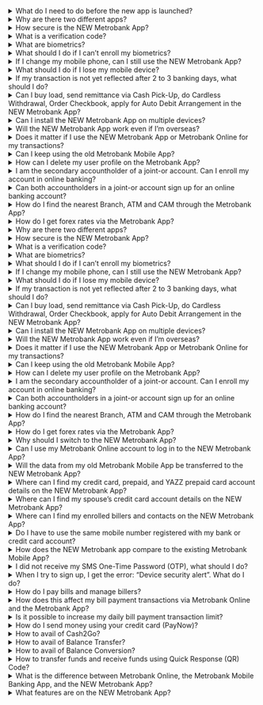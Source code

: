 

<details>
  <summary>What do I need to do before the new app is launched?</summary>

  We will reach out if you have to do something to prepare for the NEW Metrobank App. To be specific:

  | Condition                                              | What will happen                                                                                           | What you can do                                                                                   |
  |--------------------------------------------------------|-------------------------------------------------------------------------------------------------------------|---------------------------------------------------------------------------------------------------|
  | If you only have credit cards enrolled on the account   | For security purposes, accounts on Metrobank Online and the Metrobank Mobile App that only have credit cards will be deleted.                                            | Don’t worry. You can create a new account on the new app and re-enroll your credit cards.         |
  | If you have deposit accounts and credit cards mismatch  | For security purposes, only YOU should have access to your own credit card and deposit accounts. Credit cards with details that do not match your deposit account information will be removed by November 11, 2022. | Don’t worry. If a credit card is really yours, you can easily re-enroll it and re-validate your details on the new app. |
  | If you have scheduled transactions on the old app      | To prevent duplicate transactions on your accounts, all scheduled transactions on the old app after December 15, 2022, are canceled.                                      | For your scheduled transactions to continue uninterrupted, please enroll them on Metrobank Online by the said date, otherwise, you may enroll them again manually once you download the new app. |
  | If you have accounts, billers, and payees on the old app | Your accounts, payees, and billers on your old app and Metrobank Online accounts will automatically be on the new app. | Note that starting November...
</details>

<details>
  <summary>Why are there two different apps?</summary>

  The NEW Metrobank App offers a mobile banking experience that is smart, simple, and secure with better integration with Metrobank Online.

  You can still use the old Metrobank Mobile App, but some of its features are now disabled. We will also remove it from app stores soon as the app ends its service.
</details>

<details>
  <summary>How secure is the NEW Metrobank App?​</summary>

  The NEW Metrobank App complies with the best security practices to protect your account information and bank transactions through:

  * User ID and password login
  * Biometrics login
  * SMS verification code and/or Passcode for financial transactions
  * Two-factor (SMS and email) verification codes to add registered device
  * Email and SMS notifications for critical transactions
  * Firewall protection
  * Message encryption
  * Device authentication
</details>

<details>
  <summary>What is a verification code?</summary>

  A verification code or One-Time Password (OTP) is a single-use, random, 6-digit numeric code you use to authenticate a transaction. This can be an email or SMS one-time password (OTP) code and is valid for only 5 minutes.

  You can request for a new one-time password (OTP) code by tapping _Resend_.
</details>

<details>
  <summary>What are biometrics?</summary>

  Depending on your phone, you can use biometrics such as touch ID / fingerprint or facial recognition to log in to the NEW Metrobank App.

  Note that you can only use this feature on one registered device. If you enable it on a new device, the app will automatically deactivate it on your current device and register the new device on your user profile.
</details>

<details>
  <summary>What should I do if I can’t enroll my biometrics?</summary>

  Check if you have enrolled biometrics in your phone settings and if your phone supports biometrics.
</details>

<details>
  <summary>If I change my mobile phone, can I still use the NEW Metrobank App?</summary>

  Yes. Just download the app on your new device and log in. The app will require you to do a two-step verification process. First, you will need to verify your registered mobile number, and then your email address. You will receive these verification codes, so enter these in the app to authenticate your new device.
</details>

<details>
  <summary>What should I do if I lose my mobile device?</summary>

  If your mobile device is lost or stolen, call our Contact Center at (02) 88-700-700 or domestic toll-free: 1-800-1888-5775 to deactivate your account.

  To reactivate your account, call our Contact Center and have your mobile number updated.
</details>

<details>
  <summary>If my transaction is not yet reflected after 2 to 3 banking days, what should I do?</summary>

  Call our Contact Center at (02) 88-700-700 or domestic toll-free: 1-800-1888-5775 for assistance.
</details>

<details>
  <summary>Can I buy load, send remittance via Cash Pick-Up, do Cardless Withdrawal, Order Checkbook, apply for Auto Debit Arrangement in the NEW Metrobank App?</summary>

  These features and more will be added to the NEW Metrobank App and Metrobank Online in the future.

  For the meantime, you can buy load, do a cardless withdrawal, order a checkbook using Metrobank Online at [https://onlinebanking.metrobank.com.ph](https://onlinebanking.metrobank.com.ph), and you can send remittance via Cash Pick-Up using the old Metrobank Mobile App.
</details>

<details>
  <summary>Can I install the NEW Metrobank App on multiple devices?</summary>

  Yes. Just register your new device and enter the verification codes sent to your registered mobile number and email address.
</details>

<details>
  <summary>Will the NEW Metrobank App work even if I’m overseas?</summary>

  Yes. Though for transactions that require SMS verification codes, make sure your registered Philippine-issued mobile is activated for international roaming.

  Do also check if your telecommunication provider overseas allows you to receive SMS from the Philippines.
</details>

<details>
  <summary>Does it matter if I use the NEW Metrobank App or Metrobank Online for my transactions?</summary>

  You can do your transactions on the NEW Metrobank App or Metrobank Online. They share the same accounts overview, transaction history (up to 90 days) as well as scheduled transactions. You will be able to see your accounts on both platforms; however, one might have features not present in the other.
</details>

<details>
  <summary>Can I keep using the old Metrobank Mobile App?</summary>

  You can continue using the Metrobank Mobile App after you log in to the NEW Metrobank App.

  Do note that some of the features on the Metrobank Mobile App are now disabled because it will soon end its service.
</details>

<details>
  <summary>How can I delete my user profile on the Metrobank App?</summary>

  To delete your online banking account, call our Contact Center at (02) 88-700-700 or our domestic toll-free number at 1-800-1888-5775.

  Note that if you delete your online banking account, you will not be able to access Metrobank Online and the NEW Metrobank App.

  After deletion, you can create a new online banking account. However, you will have to re-enroll your accounts, credit cards, billers, and contacts.
</details>

<details>
  <summary>I am the secondary accountholder of a joint-or account. Can I enroll my account in online banking?</summary>

  Yes, you can enroll your account on Metrobank Online and the Metrobank App. Visit this [link](https://www.metrobank.com.ph/articles/mb-app-how-to) to learn more.
</details>

<details>
  <summary>Can both accountholders in a joint-or account sign up for an online banking account?</summary>

  Yes, as long as:

  1. The primary and secondary accountholders have different mobile numbers registered with the bank.
  2. The mobile number of the secondary account should be up to date in bank records. If you need to update it, you may do so at your branch of account.
</details>

<details>
  <summary>How do I find the nearest Branch, ATM and CAM through the Metrobank App?</summary>

  From the login screen, slide up the bottom arrow to access “Other Actions” menu. Tap on “Branch, ATM, CAM Locator” and follow the prompts to be sent to the Branch, ATM, and CAM locator page on our website.
</details>

<details>
  <summary>How do I get forex rates via the Metrobank App?</summary>

  From the login screen, slide up the bottom arrow to access “Other Actions” menu. Click on Forex Rates and follow the on-screen instructions.

  You can also tap to the hamburger menu after logging in and tap “Forex Rates.”
</details>

<details>
  <summary>Why are there two different apps?</summary>

  The NEW Metrobank App offers a mobile banking experience that is smart, simple, and secure with better integration with Metrobank Online.

  You can still use the old Metrobank Mobile App, but some of its features are now disabled. We will also remove it from app stores soon as the app ends its service.
</details>

<details>
  <summary>How secure is the NEW Metrobank App?​</summary>

  The NEW Metrobank App complies with the best security practices to protect your account information and bank transactions through:

  * User ID and password login
  * Biometrics login
  * SMS verification code and/or Passcode for financial transactions
  * Two-factor (SMS and email) verification codes to add registered device
  * Email and SMS notifications for critical transactions
  * Firewall protection
  * Message encryption
  * Device authentication
</details>

<details>
  <summary>What is a verification code?</summary>

  A verification code or One-Time Password (OTP) is a single-use, random, 6-digit numeric code you use to authenticate a transaction. This can be an email or SMS one-time password (OTP) code and is valid for only 5 minutes.

  You can request for a new one-time password (OTP) code by tapping _Resend_.
</details>

<details>
  <summary>What are biometrics?</summary>

  Depending on your phone, you can use biometrics such as touch ID / fingerprint or facial recognition to log in to the NEW Metrobank App.

  Note that you can only use this feature on one registered device. If you enable it on a new device, the app will automatically deactivate it on your current device and register the new device on your user profile.
</details>

<details>
  <summary>What should I do if I can’t enroll my biometrics?</summary>

  Check if you have enrolled biometrics in your phone settings and if your phone supports biometrics.
</details>

<details>
  <summary>If I change my mobile phone, can I still use the NEW Metrobank App?</summary>

  Yes. Just download the app on your new device and log in. The app will require you to do a two-step verification process. First, you will need to verify your registered mobile number, and then your email address. You will receive these verification codes, so enter these in the app to authenticate your new device.
</details>

<details>
  <summary>What should I do if I lose my mobile device?</summary>

  If your mobile device is lost or stolen, call our Contact Center at (02) 88-700-700 or domestic toll-free: 1-800-1888-5775 to deactivate your account.

  To reactivate your account, call our Contact Center and have your mobile number updated.
</details>

<details>
  <summary>If my transaction is not yet reflected after 2 to 3 banking days, what should I do?</summary>

  Call our Contact Center at (02) 88-700-700 or domestic toll-free: 1-800-1888-5775 for assistance.
</details>

<details>
  <summary>Can I buy load, send remittance via Cash Pick-Up, do Cardless Withdrawal, Order Checkbook, apply for Auto Debit Arrangement in the NEW Metrobank App?</summary>

  These features and more will be added to the NEW Metrobank App and Metrobank Online in the future.

  For the meantime, you can buy load, do a cardless withdrawal, order a checkbook using Metrobank Online at [https://onlinebanking.metrobank.com.ph](https://onlinebanking.metrobank.com.ph), and you can send remittance via Cash Pick-Up using the old Metrobank Mobile App.
</details>

<details>
  <summary>Can I install the NEW Metrobank App on multiple devices?</summary>

  Yes. Just register your new device and enter the verification codes sent to your registered mobile number and email address.
</details>

<details>
  <summary>Will the NEW Metrobank App work even if I’m overseas?</summary>

  Yes. Though for transactions that require SMS verification codes, make sure your registered Philippine-issued mobile is activated for international roaming.

  Do also check if your telecommunication provider overseas allows you to receive SMS from the Philippines.
</details>

<details>
  <summary>Does it matter if I use the NEW Metrobank App or Metrobank Online for my transactions?</summary>

  You can do your transactions on the NEW Metrobank App or Metrobank Online. They share the same accounts overview, transaction history (up to 90 days) as well as scheduled transactions. You will be able to see your accounts on both platforms; however, one might have features not present in the other.
</details>

<details>
  <summary>Can I keep using the old Metrobank Mobile App?</summary>

  You can continue using the Metrobank Mobile App after you log in to the NEW Metrobank App.

  Do note that some of the features on the Metrobank Mobile App are now disabled because it will soon end its service.
</details>

<details>
  <summary>How can I delete my user profile on the Metrobank App?</summary>

  To delete your online banking account, call our Contact Center at (02) 88-700-700 or our domestic toll-free number at 1-800-1888-5775.

  Note that if you delete your online banking account, you will not be able to access Metrobank Online and the NEW Metrobank App.

  After deletion, you can create a new online banking account. However, you will have to re-enroll your accounts, credit cards, billers, and contacts.
</details>

<details>
  <summary>I am the secondary accountholder of a joint-or account. Can I enroll my account in online banking?</summary>

  Yes, you can enroll your account on Metrobank Online and the Metrobank App. Visit this [link](https://www.metrobank.com.ph/articles/mb-app-how-to) to learn more.
</details>

<details>
  <summary>Can both accountholders in a joint-or account sign up for an online banking account?</summary>

  Yes, as long as:

  1. The primary and secondary accountholders have different mobile numbers registered with the bank.
  2. The mobile number of the secondary account should be up to date in bank records. If you need to update it, you may do so at your branch of account.
</details>

<details>
  <summary>How do I find the nearest Branch, ATM and CAM through the Metrobank App?</summary>

  From the login screen, slide up the bottom arrow to access “Other Actions” menu. Tap on “Branch, ATM, CAM Locator” and follow the prompts to be sent to the Branch, ATM, and CAM locator page on our website.
</details>

<details>
  <summary>How do I get forex rates via the Metrobank App?</summary>

  From the login screen, slide up the bottom arrow to access “Other Actions” menu. Click on Forex Rates and follow the on-screen instructions.

  You can also tap to the hamburger menu after logging in and tap “Forex Rates.”
</details>


<details>
  <summary>Why should I switch to the NEW Metrobank App?</summary>

  With the NEW Metrobank App, you can customize your dashboard so that you see everything you need at a single glance.

  On top of the app's must-have features, you can now do more with just a few taps:
  * Send money using your credit card via PayNow
  * Pay bills using your credit or prepaid card
  * Get cash installment via Cash2Go
  * Move your balance from other credit cards with Balance Transfer
  * Convert purchases to installments with Balance Conversion
  * Activate your new Metrobank credit card
  * Report and deactivate lost credit card

  Download the NEW Metrobank App and enjoy a seamless online banking experience anytime, anywhere. Just log in using your existing credentials.

  Learn more at [http://metrobank.com.ph/mb-app](http://metrobank.com.ph/mb-app)
</details>

<details>
  <summary>Can I use my Metrobank Online account to log in to the NEW Metrobank App?</summary>

  Yes, your login details on Metrobank Online can be used on the NEW Metrobank App.
</details>

<details>
  <summary>Will the data from my old Metrobank Mobile App be transferred to the NEW Metrobank App?​</summary>

  If it is your first time to log in to the NEW Metrobank App or Metrobank Online, you will be asked to verify your email address using an email one-time password (OTP), nominate a six-digit passcode, and verify your mobile number using an SMS OTP.

  Your accounts, payees, and billers on your Metrobank Mobile App and Metrobank Online profiles will be on the new app, but you might see duplicates for those that are enrolled on both platforms. Don’t worry, you can just delete them easily.

  Note that scheduled transactions from the old Metrobank Mobile App will not synch to the NEW Metrobank App to avoid duplicate processing of scheduled transactions.
</details>

<details>
  <summary>Where can I find my credit card, prepaid, and YAZZ prepaid card account details on the NEW Metrobank App?</summary>

  On the dashboard, tap Menu then select My Accounts. You may also customize your dashboard so that it shows your credit and prepaid cards.
</details>

<details>
  <summary>Where can I find my spouse’s credit card account details on the NEW Metrobank App?</summary>

  If you are the primary cardholder, you may view your spouse’s credit card accounts under My Accounts (supplementary account).

  This is not available if you are not the primary cardholder.
</details>

<details>
  <summary>Where can I find my enrolled billers and contacts on the NEW Metrobank App?</summary>

  On the dashboard, tap Menu. Select Billers for viewing of enrolled billers. You may also select Enrolled Contacts if you wish to view your contacts.
</details>

<details>
  <summary>Do I have to use the same mobile number registered with my bank or credit card account?</summary>

  Yes. The mobile number you register on the NEW Metrobank App should be the same as the mobile number registered at your branch of account.
</details>
<details>
  <summary>How does the NEW Metrobank app compare to the existing Metrobank Mobile App?</summary>

  The NEW Metrobank App offers a fresh look and feel, available in both light and dark mode. Plus, it has a customizable dashboard so you can manage and access your most used features in one place.

  On top of the app's must-have features, you can now do more with just a few taps:
  * Send money via PayNow using your credit card as a source
  * Pay bills using your credit or prepaid card
  * Convert your available credit card limit to cash via Cash2Go
  * Consolidate balances from your other credit cards to your Metrobank credit card via Balance Transfer
  * Settle your Metrobank credit card balance through installments via Balance Conversion
  * Activate your new Metrobank credit card
  * Report and deactivate lost credit card
</details>

<details>
  <summary>I did not receive my SMS One-Time Password (OTP), what should I do?</summary>
  Please make sure you have a strong signal and the mobile number you are using is the one you provided to your branch when you opened your account.
</details>


<details>
  <summary>When I try to sign up, I get the error: “Device security alert”. What do I do?</summary>
  Before logging in, make sure that the “developer mode” in your phone’s settings is turned off. This is to prevent performance issues whenever you use the NEW Metrobank App.
  ![Device Security Alert](https://web-assets.metrobank.com.ph/1672279079-device-security-alert-img.jpeg)

  To turn off the “developer mode”:
  - Go to the Settings on your phone.
  - Look for “Developer Options” and switch off the developer option.
  
  Sample from a Samsung device:
  ![Developer Mode](https://web-assets.metrobank.com.ph/1672279105-developer-mode-mboa-28dec.png)

  If you cannot find the “Developer Options” in your phone’s Settings, check your device’s online manual for guidance. Sample links for common mobile devices:
  - [Apple](https://developer.apple.com/documentation/xcode/enabling-developer-mode-on-a-device)
  - [Huawei](https://developer.huawei.com/consumer/en/doc/quickapp-open-developer-option)
  - [Oppo](https://support.oppo.com/eg-en/answer/?aid=neu7554)
</details>

<details>
  <summary>How do I pay bills and manage billers?</summary>
  
  <details>
    <summary><b>How do I pay bills?</b></summary>
    To learn how to pay your bills, you may watch the how-to video at [Metrobank - How to](https://www.metrobank.com.ph/articles/mb-app-how-to).

    You may also follow these steps:
    1. Go to Pay Bills from any of these screens then tap 'Pay Bills' button:
       - Dashboard
       - Shortcuts
       - Deposit Account overview screen
       - Prepaid Account overview screen
       - Credit Card overview screen
       - Enrolled or All Billers
       - Side navigation menu
       - Bottom navigation bar
    2. Select the source account by tapping the “From” field. The “From” will be pre-filled if you came from an account overview page or have only one account enrolled. Otherwise, you have to select the source account.
    3. Type the amount. It can’t be higher than the available balance of the source account.
    4. Choose the biller. Tap on the “To” field to select the type of biller.
    5. Choose the schedule. You can tap either immediate or later depending on your preference.
    6. Enter any notes you want to add (but this is optional), then tap “Next”
    7. Review the details and tap “Confirm” if correct
    8. Enter your Passcode and tap “Next”
    9. A confirmation screen will appear confirming that your transaction is being processed.
    10. Confirm the status of your transaction through email or SMS notifications. You may also check the Activity Log of the app by tapping the bell icon at the upper right corner of the Dashboard screen.
  </details>

  <details>
    <summary><b>How long does it take for bill payments to be posted or credited?</b></summary>
    Bill payments are posted in 2 to 3 banking days.
  </details>

  <details>
    <summary><b>How do I enroll my billers?</b></summary>
    To learn how to enroll billers, you may watch the how-to video at [Metrobank - How to](https://www.metrobank.com.ph/articles/mb-app-how-to).

    You may also follow these steps:
    1. Choose “Billers” under the Side Navigation Menu
    2. Tap “+Enroll” button
    3. Select or type in the biller’s name in the search bar
    4. Fill out biller details and tap “Next”
    5. Review the biller’s details and tap “Confirm”
    6. Enter your passcode and tap “Proceed”
  </details>

  <details>
    <summary><b>Can I pay bills using my Metrobank credit card?</b></summary>
    Yes. All credit cards except ON Internet Mastercard and Metrobank Dollar Card can be used as a source of payment for bills payment.
  </details>

  <details>
    <summary><b>I made an error with the Biller Name and Account/Subscriber Number and proceeded with my transaction. Will I get a refund?</b></summary>
    No refunds are allowed once the transaction has been successfully processed and charged to your Metrobank credit card. You need to ensure that the details required to process bills payment and the amount are complete and accurate.
  </details>

<details>
    <summary><b>How do I delete enrolled billers?</b></summary>
    Follow these steps to delete your billers:
    1. Choose “Billers” under the Side Navigation Menu
    2. Tap the enrolled biller you wish to delete
    3. Tap “Edit Details”
    4. Tap “Unenroll Biller”
    5. A verification prompt will appear. Tap “Unenroll” to proceed.
    6. Enter your passcode and tap “Proceed”
  </details>
</details>


<details>
  <summary>How does this affect my bill payment transactions via Metrobank Online and the Metrobank App?</summary>
  The PHP250,000 daily bill payment transaction limit is applied per Metrobank account. This means, it is your total bills payment transaction limit via Metrobank Online and the Metrobank app.
</details>

<details>
  <summary>Is it possible to increase my daily bill payment transaction limit?</summary>
  Yes, we can change/customize the daily bill payment transaction limit of your account. You may visit or call your branch of account to request for this change. Visit [Metrobank Locator](https://www.metrobank.com.ph/locator) to get the contact details and address of your branch.
</details>

<details>
  <summary>How do I send money using your credit card (PayNow)?</summary>
  → **What is PayNow?**
  PayNow is a credit card feature that provides electronic fund transfer and payment solution services from an active credit card to select or nominated individual bank accounts.
</details>

<details>
  <summary>How to avail of Cash2Go?</summary>
  → **What is Cash2Go?**
  Cash2Go is a credit card installment feature which allows you to convert available credit limit in your Metrobank credit card to cash you pay back in installments of three to 60 months.
</details>

<details>
  <summary>How to avail of Balance Transfer?</summary>
  → **What is Balance Transfer?**
  Balance Transfer is a special credit card installment feature where you can transfer your other credit card balances to your Metrobank credit card and pay in installments of six to 60 months.
</details>

<details>
  <summary>How to avail of Balance Conversion?</summary>
  → **What is Balance Conversion?**
  Balance Conversion is a special installment product where you can convert your Metrobank credit card’s outstanding balance to installments from three to 60 months.
</details>

<details>
  <summary>How to transfer funds and receive funds using Quick Response (QR) Code?</summary>
  How to transfer funds and receive funds using Quick Response (QR) Code?
</details>

<details>
  <summary>What is the difference between Metrobank Online, the Metrobank Mobile Banking App, and the NEW Metrobank App?</summary>
  Metrobank Online is our online platform which allows you to do your banking on a browser on any device, whether it’s a personal computer, a laptop, a tablet, or a mobile phone.
  The Metrobank Mobile App is our current banking app which lets you do transactions using your checking and savings accounts on your mobile phone.
  The NEW Metrobank App is our latest banking app that is linked to Metrobank Online and can be used on your mobile device. Its smart features let you get more from your credit and prepaid cards, and also has a new, customizable look and feel. It’s smart. It’s simple. It’s secure. It’s the NEW Metrobank App!
</details>

<details>
  <summary>What features are on the NEW Metrobank App?</summary>
  <p><strong>Enrolled Contacts</strong> – Enroll your usual payees as “Enrolled Contacts” for faster transactions.</p>
  <p><strong>Scheduled Transactions</strong> – Schedule your regular transactions, such as bill payments and fund transfers.</p>
  <p><strong>Send Money</strong> – Transact with payees easily by sending money.</p>
  <ul>
    <li>InstaPay – Send up to PHP 50,000 a day to non-Metrobank accounts. Your payee receives the money instantly.</li>
    <li>PESONet – Transfer up to PHP 200,000 a day to non-Metrobank accounts. The cut-off is at 3 PM, Monday to Friday.</li>
    <li>Send and receive funds via QR</li>
  </ul>
  <p><strong>Get more from your Metrobank Credit Card</strong></p>
  <ul>
    <li>Pay Bills – Use your credit card to pay bills for selected bill
  </ul>
<details>
  <summary>What is the difference between Metrobank Online, the Metrobank Mobile Banking App, and the NEW Metrobank App?</summary>
  Metrobank Online is our online platform which allows you to do your banking on a browser on any device, whether it’s a personal computer, a laptop, a tablet, or a mobile phone.

  The Metrobank Mobile App is our current banking app which lets you do transactions using your checking and savings accounts on your mobile phone.

  The NEW Metrobank App is our latest banking app that is linked to Metrobank Online and can be used on your mobile device. Its smart features let you get more from your credit and prepaid cards, and also has a new, customizable look and feel. It’s smart. It’s simple. It’s secure. It’s the NEW Metrobank App!
</details>

<details>
  <summary>Why is Metrobank putting a PHP250,000 daily account limit for bill payment transactions?</summary>
  As part of Metrobank’s efforts to ensure the security of clients’ accounts, it has capped clients’ daily bill payment transaction to PHP250,000 starting 14 April 2023.
</details>
 

<details>
  <summary>How does the NEW Metrobank app compare to the existing Metrobank Mobile App?</summary>

  The NEW Metrobank App offers a fresh look and feel, available in both light and dark mode. Plus, it has a customizable dashboard so you can manage and access your most used features in one place.

  On top of the app's must-have features, you can now do more with just a few taps:
  * Send money via PayNow using your credit card as a source
  * Pay bills using your credit or prepaid card
  * Convert your available credit card limit to cash via Cash2Go
  * Consolidate balances from your other credit cards to your Metrobank credit card via Balance Transfer
  * Settle your Metrobank credit card balance through installments via Balance Conversion
  * Activate your new Metrobank credit card
  * Report and deactivate lost credit card
</details>



 